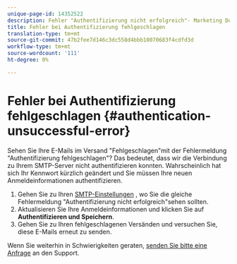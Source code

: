 ```yaml
---
unique-page-id: 14352522
description: Fehler "Authentifizierung nicht erfolgreich"- Marketing Docs - Produktdokumentation
title: Fehler bei Authentifizierung fehlgeschlagen
translation-type: tm+mt
source-git-commit: 47b2fee7d146c3dc558d4bbb10070683f4cdfd3d
workflow-type: tm+mt
source-wordcount: '111'
ht-degree: 0%

---
```



# Fehler bei Authentifizierung fehlgeschlagen {#authentication-unsuccessful-error}

Sehen Sie Ihre E-Mails im Versand &quot;Fehlgeschlagen&quot;mit der Fehlermeldung &quot;Authentifizierung fehlgeschlagen&quot;? Das bedeutet, dass wir die Verbindung zu Ihrem SMTP-Server nicht authentifizieren konnten. Wahrscheinlich hat sich Ihr Kennwort kürzlich geändert und Sie müssen Ihre neuen Anmeldeinformationen authentifizieren.

1. Gehen Sie zu Ihren [SMTP-Einstellungen](http://toutapp.com/next#settings/email-servers/smtp/configure) , wo Sie die gleiche Fehlermeldung &quot;Authentifizierung nicht erfolgreich&quot;sehen sollten.
1. Aktualisieren Sie Ihre Anmeldeinformationen und klicken Sie auf **Authentifizieren und Speichern**.
1. Gehen Sie zu Ihren fehlgeschlagenen Versänden und versuchen Sie, diese E-Mails erneut zu senden.

Wenn Sie weiterhin in Schwierigkeiten geraten, [senden Sie bitte eine Anfrage](http://nation.marketo.com/community/support_solutions) an den Support.